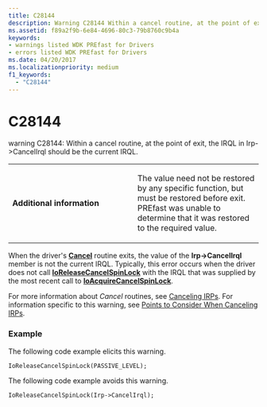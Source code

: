 ```yaml
---
title: C28144
description: Warning C28144 Within a cancel routine, at the point of exit, the IRQL in Irp- CancelIrql should be the current IRQL.
ms.assetid: f89a2f9b-6e84-4696-80c3-79b8760c9b4a
keywords:
- warnings listed WDK PREfast for Drivers
- errors listed WDK PREfast for Drivers
ms.date: 04/20/2017
ms.localizationpriority: medium 
f1_keywords: 
  - "C28144"
---
```


# C28144


warning C28144: Within a cancel routine, at the point of exit, the IRQL in Irp-&gt;CancelIrql should be the current IRQL.

<table>
<colgroup>
<col width="50%" />
<col width="50%" />
</colgroup>
<tbody>
<tr class="odd">
<td align="left"><p><strong>Additional information</strong></p></td>
<td align="left"><p>The value need not be restored by any specific function, but must be restored before exit. PREfast was unable to determine that it was restored to the required value.</p></td>
</tr>
</tbody>
</table>

 

When the driver's [**Cancel**](https://docs.microsoft.com/windows-hardware/drivers/ddi/content/wdm/nc-wdm-driver_cancel) routine exits, the value of the **Irp-&gt;CancelIrql** member is not the current IRQL. Typically, this error occurs when the driver does not call [**IoReleaseCancelSpinLock**](https://docs.microsoft.com/previous-versions/windows/hardware/drivers/ff549550(v=vs.85)) with the IRQL that was supplied by the most recent call to [**IoAcquireCancelSpinLock**](https://docs.microsoft.com/previous-versions/windows/hardware/drivers/ff548196(v=vs.85)).

For more information about *Cancel* routines, see [Canceling IRPs](https://docs.microsoft.com/windows-hardware/drivers/kernel/canceling-irps). For information specific to this warning, see [Points to Consider When Canceling IRPs](https://docs.microsoft.com/windows-hardware/drivers/kernel/points-to-consider-when-canceling-irps).

### <span id="example"></span><span id="EXAMPLE"></span>Example

The following code example elicits this warning.

```
IoReleaseCancelSpinLock(PASSIVE_LEVEL);
```

The following code example avoids this warning.

```
IoReleaseCancelSpinLock(Irp->CancelIrql);
```

 

 





